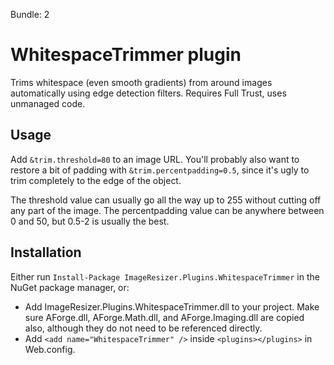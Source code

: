 Bundle: 2

# WhitespaceTrimmer plugin

Trims whitespace (even smooth gradients) from around images automatically using edge detection filters. Requires Full Trust, uses unmanaged code.

## Usage

Add `&trim.threshold=80` to an image URL. You'll probably also want to restore a bit of padding with `&trim.percentpadding=0.5`, since it's ugly to trim completely to the edge of the object. 

The threshold value can usually go all the way up to 255 without cutting off any part of the image. The percentpadding value can be anywhere between 0 and 50, but 0.5-2 is usually the best.

## Installation

Either run `Install-Package ImageResizer.Plugins.WhitespaceTrimmer` in the NuGet package manager, or:

* Add ImageResizer.Plugins.WhitespaceTrimmer.dll to your project. Make sure AForge.dll, AForge.Math.dll, and AForge.Imaging.dll are copied also, although they do not need to be referenced directly.
* Add `<add name="WhitespaceTrimmer" />` inside `<plugins></plugins>` in Web.config.
